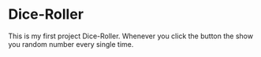 # Dice-Roller

This is my first project Dice-Roller.
Whenever you click the button the show you random number every single time.
